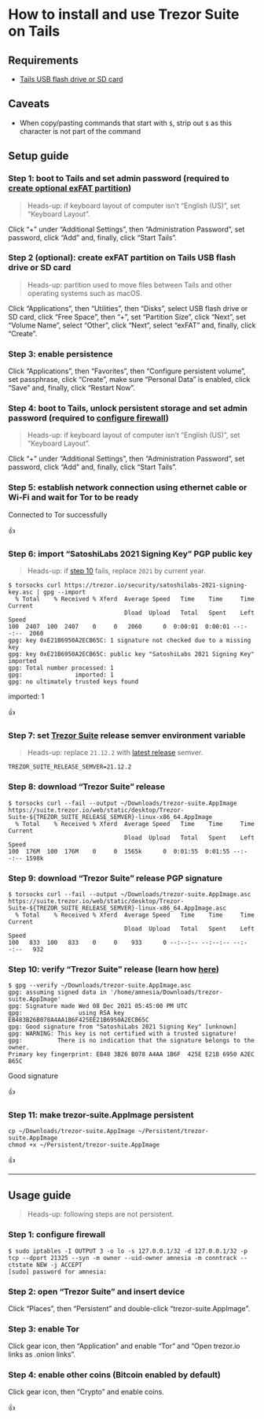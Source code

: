 <!--
Title: How to install and use Trezor Suite on Tails
Description: Learn how to install and use Trezor Suite on Tails.
Author: Sun Knudsen <https://github.com/sunknudsen>
Contributors: Sun Knudsen <https://github.com/sunknudsen>
Reviewers:
Publication date: 2021-12-13T12:49:28.519Z
Listed: true
-->

# How to install and use Trezor Suite on Tails

## Requirements

- [Tails USB flash drive or SD card](../how-to-install-tails-on-usb-flash-drive-or-sd-card-on-macos/README.md)

## Caveats

- When copy/pasting commands that start with `$`, strip out `$` as this character is not part of the command

## Setup guide

### Step 1: boot to Tails and set admin password (required to [create optional exFAT partition](#step-2-optional-create-exfat-partition-on-tails-usb-flash-drive-or-sd-card))

> Heads-up: if keyboard layout of computer isn’t “English (US)”, set “Keyboard Layout”.

Click “+” under “Additional Settings”, then “Administration Password”, set password, click “Add” and, finally, click “Start Tails”.

### Step 2 (optional): create exFAT partition on Tails USB flash drive or SD card

> Heads-up: partition used to move files between Tails and other operating systems such as macOS.

Click “Applications”, then “Utilities”, then “Disks”, select USB flash drive or SD card, click “Free Space”, then “+”, set “Partition Size”, click “Next”, set “Volume Name”, select “Other”, click “Next”, select “exFAT” and, finally, click “Create”.

### Step 3: enable persistence

Click “Applications”, then “Favorites”, then “Configure persistent volume”, set passphrase, click “Create”, make sure “Personal Data” is enabled, click “Save” and, finally, click “Restart Now”.

### Step 4: boot to Tails, unlock persistent storage and set admin password (required to [configure firewall](#step-1-configure-firewall))

> Heads-up: if keyboard layout of computer isn’t “English (US)”, set “Keyboard Layout”.

Click “+” under “Additional Settings”, then “Administration Password”, set password, click “Add” and, finally, click “Start Tails”.

### Step 5: establish network connection using ethernet cable or Wi-Fi and wait for Tor to be ready

Connected to Tor successfully

👍

### Step 6: import “SatoshiLabs 2021 Signing Key” PGP public key

> Heads-up: if [step 10](#step-10-verify-trezor-suite-release-learn-how-here) fails, replace `2021` by current year.

```console
$ torsocks curl https://trezor.io/security/satoshilabs-2021-signing-key.asc | gpg --import
  % Total    % Received % Xferd  Average Speed   Time    Time     Time  Current
                                 Dload  Upload   Total   Spent    Left  Speed
100  2407  100  2407    0     0   2060      0  0:00:01  0:00:01 --:--:--  2060
gpg: key 0xE21B6950A2ECB65C: 1 signature not checked due to a missing key
gpg: key 0xE21B6950A2ECB65C: public key "SatoshiLabs 2021 Signing Key" imported
gpg: Total number processed: 1
gpg:               imported: 1
gpg: no ultimately trusted keys found
```

imported: 1

👍

### Step 7: set [Trezor Suite](https://suite.trezor.io/) release semver environment variable

> Heads-up: replace `21.12.2` with [latest release](https://suite.trezor.io/) semver.

```shell
TREZOR_SUITE_RELEASE_SEMVER=21.12.2
```

### Step 8: download “Trezor Suite” release

```console
$ torsocks curl --fail --output ~/Downloads/trezor-suite.AppImage https://suite.trezor.io/web/static/desktop/Trezor-Suite-${TREZOR_SUITE_RELEASE_SEMVER}-linux-x86_64.AppImage
  % Total    % Received % Xferd  Average Speed   Time    Time     Time  Current
                                 Dload  Upload   Total   Spent    Left  Speed
100  176M  100  176M    0     0  1565k      0  0:01:55  0:01:55 --:--:-- 1598k
```

### Step 9: download “Trezor Suite” release PGP signature

```console
$ torsocks curl --fail --output ~/Downloads/trezor-suite.AppImage.asc https://suite.trezor.io/web/static/desktop/Trezor-Suite-${TREZOR_SUITE_RELEASE_SEMVER}-linux-x86_64.AppImage.asc
  % Total    % Received % Xferd  Average Speed   Time    Time     Time  Current
                                 Dload  Upload   Total   Spent    Left  Speed
100   833  100   833    0     0    933      0 --:--:-- --:--:-- --:--:--   932
```

### Step 10: verify “Trezor Suite” release (learn how [here](../how-to-verify-pgp-digital-signatures-using-gnupg-on-macos/README.md))

```console
$ gpg --verify ~/Downloads/trezor-suite.AppImage.asc
gpg: assuming signed data in '/home/amnesia/Downloads/trezor-suite.AppImage'
gpg: Signature made Wed 08 Dec 2021 05:45:00 PM UTC
gpg:                using RSA key EB483B26B078A4AA1B6F425EE21B6950A2ECB65C
gpg: Good signature from "SatoshiLabs 2021 Signing Key" [unknown]
gpg: WARNING: This key is not certified with a trusted signature!
gpg:          There is no indication that the signature belongs to the owner.
Primary key fingerprint: EB48 3B26 B078 A4AA 1B6F  425E E21B 6950 A2EC B65C
```

Good signature

👍

### Step 11: make trezor-suite.AppImage persistent

```shell
cp ~/Downloads/trezor-suite.AppImage ~/Persistent/trezor-suite.AppImage
chmod +x ~/Persistent/trezor-suite.AppImage
```

👍

---

## Usage guide

> Heads-up: following steps are not persistent.

### Step 1: configure firewall

```console
$ sudo iptables -I OUTPUT 3 -o lo -s 127.0.0.1/32 -d 127.0.0.1/32 -p tcp --dport 21325 --syn -m owner --uid-owner amnesia -m conntrack --ctstate NEW -j ACCEPT
[sudo] password for amnesia:
```

### Step 2: open “Trezor Suite” and insert device

Click “Places”, then “Persistent” and double-click “trezor-suite.AppImage”.

### Step 3: enable Tor

Click gear icon, then “Application” and enable “Tor” and “Open trezor.io links as .onion links”.

### Step 4: enable other coins (Bitcoin enabled by default)

Click gear icon, then “Crypto” and enable coins.

👍
